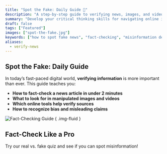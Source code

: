 ```yaml
---
title: "Spot the Fake: Daily Guide 🚀"
description: "A step-by-step guide to verifying news, images, and videos."
summary: "Develop your critical thinking skills for navigating online information."
draft: false
tags: ["Featured"]
images: ["spot-the-fake.jpg"]
keywords: ["how to spot fake news", "fact-checking", "misinformation detection"]
aliases:
  - verify-news
---
```


## Spot the Fake: Daily Guide

In today’s fast-paced digital world, **verifying information** is more important than ever. This guide teaches you:

- **How to fact-check a news article in under 2 minutes**
- **What to look for in manipulated images and videos**
- **Which online tools help verify sources**
- **How to recognize bias and misleading claims**

![Fact-Checking Guide](spot-the-fake.jpg)
{ .img-fluid }

## Fact-Check Like a Pro

Try our real vs. fake quiz and see if you can spot misinformation!
